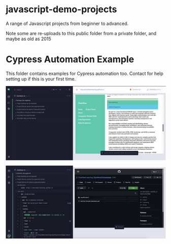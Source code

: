 # javascript-demo-projects
A range of Javascript projects from beginner to advanced.

Note some are re-uploads to this public folder from a private folder, and maybe as old as 2015

# Cypress Automation Example

This folder contains examples for Cypress automation too. Contact for help setting up if this is your first time.

![cypress demo](cypress/screenshots/cypress-demo-shot-one.png)

![cypress demo two](cypress/screenshots/cypress-demo-shot-two.png)
